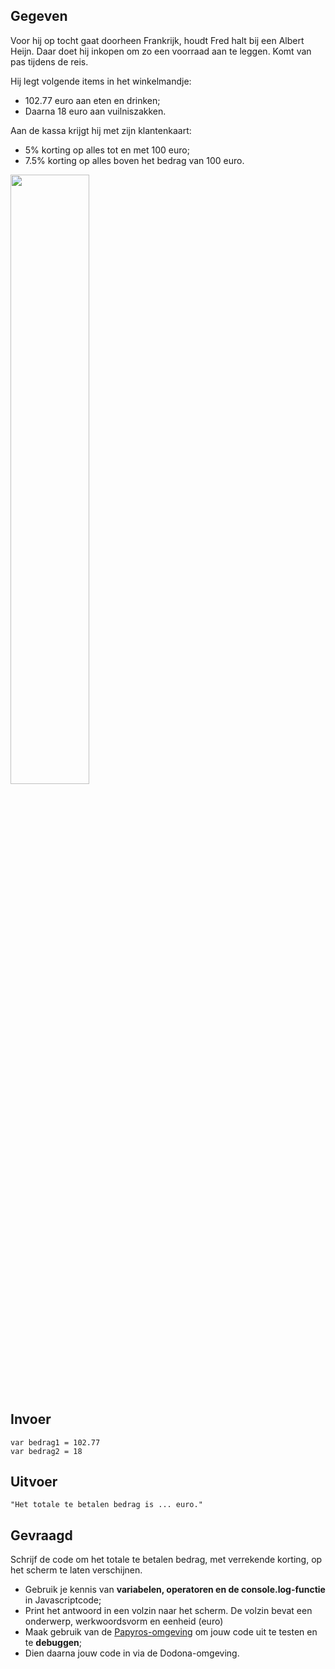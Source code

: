 ## Gegeven

Voor hij op tocht gaat doorheen Frankrijk, houdt Fred halt bij een Albert Heijn. Daar doet hij inkopen om zo een voorraad aan te leggen. Komt van pas tijdens de reis. 

Hij legt volgende items in het winkelmandje: 
* 102.77 euro aan eten en drinken; 
* Daarna 18 euro aan vuilniszakken. 

Aan de kassa krijgt hij met zijn klantenkaart: 
* 5% korting op alles tot en met 100 euro; 
* 7.5% korting op alles boven het bedrag van 100 euro. 

<img src="https://ah.bbvms.com/mediaclip/4668267/pthumbnail/640/360.jpg" width="50%"/>

## Invoer
```
var bedrag1 = 102.77
var bedrag2 = 18
```
## Uitvoer
```
"Het totale te betalen bedrag is ... euro."
```

## Gevraagd

Schrijf de code om het totale te betalen bedrag, met verrekende korting, op het scherm te laten verschijnen. 

* Gebruik je kennis van **variabelen, operatoren en de console.log-functie** in Javascriptcode;
* Print het antwoord in een volzin naar het scherm. De volzin bevat een onderwerp, werkwoordsvorm en eenheid (euro)
* Maak gebruik van de [Papyros-omgeving](https://papyros.dodona.be/?locale=nl&language=JavaScript) om jouw code uit te testen en te **debuggen**; 
* Dien daarna jouw code in via de Dodona-omgeving. 
